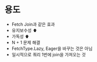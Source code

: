 # 용도 
- Fetch Join과 같은 효과
- 유지보수성 ⬆
- 가독성 ⬆
- N + 1 문제 해결
- FetchType.Lazy, Eager을 바꾸는 것은 아님
- 일시적으로 쿼리 1번에 join을 가져오는 것
